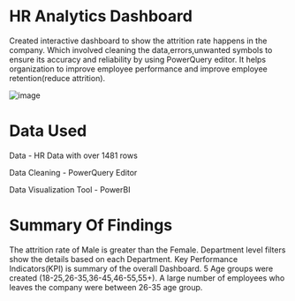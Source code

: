 # HR Analytics Dashboard

Created interactive dashboard to show the attrition rate happens in the company. Which involved cleaning the data,errors,unwanted symbols to ensure its accuracy and reliability by using PowerQuery editor.
It helps organization to improve employee performance and improve employee retention(reduce attrition).



![image](https://github.com/user-attachments/assets/18e1c9f2-0806-41d1-adc7-6fc64079db95)



# Data Used

Data - HR Data with over 1481 rows

Data Cleaning - PowerQuery Editor

Data Visualization Tool - PowerBI

# Summary Of Findings

The attrition rate of Male is greater than the Female.
Department level filters show the details based on each Department.
Key Performance Indicators(KPI) is summary of the overall Dashboard.
5 Age groups were created (18-25,26-35,36-45,46-55,55+). A large number of employees who leaves the company were between 26-35 age group.




